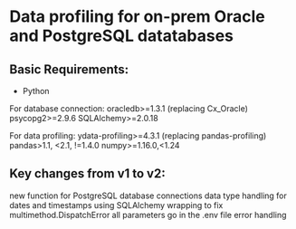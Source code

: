 # Data profiling for on-prem Oracle and PostgreSQL datatabases

## Basic Requirements:

* Python 

For database connection:
oracledb>=1.3.1 (replacing Cx_Oracle)
psycopg2>=2.9.6
SQLAlchemy>=2.0.18

For data profiling: 
ydata-profiling>=4.3.1 (replacing pandas-profiling)
pandas>1.1, <2.1, !=1.4.0
numpy>=1.16.0,<1.24


## Key changes from v1 to v2:
new function for PostgreSQL database connections
data type handling for dates and timestamps 
using SQLAlchemy wrapping to fix multimethod.DispatchError
all parameters go in the .env file
error handling
